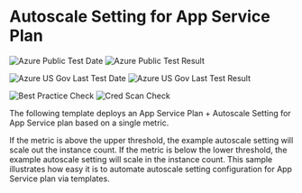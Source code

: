 # Autoscale Setting for App Service Plan

![Azure Public Test Date](https://azurequickstartsservice.blob.core.windows.net/badges/monitor-autoscale-webappserviceplan-simplemetricbased/PublicLastTestDate.svg)
![Azure Public Test Result](https://azurequickstartsservice.blob.core.windows.net/badges/monitor-autoscale-webappserviceplan-simplemetricbased/PublicDeployment.svg)

![Azure US Gov Last Test Date](https://azurequickstartsservice.blob.core.windows.net/badges/monitor-autoscale-webappserviceplan-simplemetricbased/FairfaxLastTestDate.svg)
![Azure US Gov Last Test Result](https://azurequickstartsservice.blob.core.windows.net/badges/monitor-autoscale-webappserviceplan-simplemetricbased/FairfaxDeployment.svg)

![Best Practice Check](https://azurequickstartsservice.blob.core.windows.net/badges/monitor-autoscale-webappserviceplan-simplemetricbased/BestPracticeResult.svg)
![Cred Scan Check](https://azurequickstartsservice.blob.core.windows.net/badges/monitor-autoscale-webappserviceplan-simplemetricbased/CredScanResult.svg)

The following template deploys an App Service Plan + Autoscale Setting for App Service plan based on a single metric.

If the metric is above the upper threshold, the example autoscale setting will scale out the instance count.  If the metric is below the lower threshold, the example autoscale setting will scale in the instance count.  This sample illustrates how easy it is to automate autoscale setting configuration for App Service plan via templates.

<a href="https://portal.azure.com/#create/Microsoft.Template/uri/https%3a%2f%2fraw.githubusercontent.com%2fAzure%2fazure-quickstart-templates%2fmaster%2fmonitor-autoscale-webappserviceplan-simplemetricbased%2fazuredeploy.json" target="_blank">
    

<a href="http://armviz.io/#/?load=https%3a%2f%2fraw.githubusercontent.com%2fAzure%2fazure-quickstart-templates%2fmaster%2fmonitor-autoscale-webappserviceplan-simplemetricbased%2fazuredeploy.json" target="_blank">



